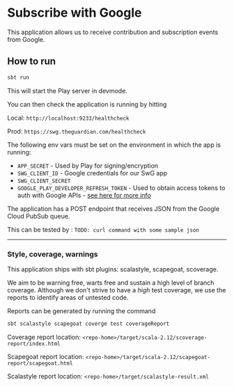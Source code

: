 # Subscribe with Google

This application allows us to receive contribution and subscription events from Google.

## How to run

```bash
sbt run
```

This will start the Play server in devmode.

You can then check the application is running by hitting

Local: `http://localhost:9233/healthcheck`

Prod: `https://swg.theguardian.com/healthcheck`

The following env vars must be set on the environment in which the app is running:

* `APP_SECRET` - Used by Play for signing/encryption
* `SWG_CLIENT_ID` - Google credentials for our SwG app
* `SWG_CLIENT_SECRET`
* `GOOGLE_PLAY_DEVELOPER_REFRESH_TOKEN` - Used to obtain access tokens to auth with Google APIs - [see here for more info](https://developers.google.com/android-publisher/authorization)

The application has a POST endpoint that receives JSON from the Google Cloud PubSub queue.

This can be tested by : `TODO: curl command with some sample json`




---

### Style, coverage, warnings

This application ships with sbt plugins: scalastyle, scapegoat, scoverage.

We aim to be warning free, warts free and sustain a high level of branch coverage.
Although we don't strive to have a *high* test coverage, we use the reports to identify areas of untested code.

Reports can be generated by running the command

```bash
sbt scalastyle scapegoat coverge test coverageReport
```


Coverage report location: `<repo-home>/target/scala-2.12/scoverage-report/index.html`

Scapegoat report location: `<repo-home>/target/scala-2.12/scapegoat-report/scapegoat.html`

Scalastyle report location: `<repo-home>/target/scalastyle-result.xml`
